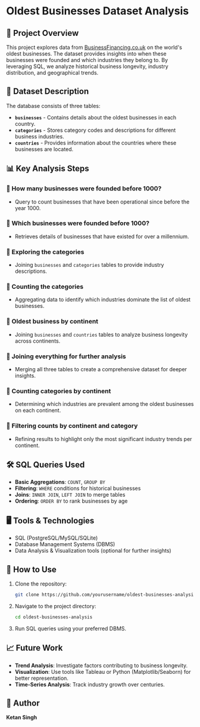 # Oldest Businesses Dataset Analysis

## 📌 Project Overview
This project explores data from [BusinessFinancing.co.uk](https://www.businessfinancing.co.uk) on the world's oldest businesses. The dataset provides insights into when these businesses were founded and which industries they belong to. By leveraging SQL, we analyze historical business longevity, industry distribution, and geographical trends.

## 📂 Dataset Description
The database consists of three tables:

- **`businesses`** - Contains details about the oldest businesses in each country.
- **`categories`** - Stores category codes and descriptions for different business industries.
- **`countries`** - Provides information about the countries where these businesses are located.

## 📊 Key Analysis Steps
### 🔹 How many businesses were founded before 1000?
- Query to count businesses that have been operational since before the year 1000.

### 🔹 Which businesses were founded before 1000?
- Retrieves details of businesses that have existed for over a millennium.

### 🔹 Exploring the categories
- Joining `businesses` and `categories` tables to provide industry descriptions.

### 🔹 Counting the categories
- Aggregating data to identify which industries dominate the list of oldest businesses.

### 🔹 Oldest business by continent
- Joining `businesses` and `countries` tables to analyze business longevity across continents.

### 🔹 Joining everything for further analysis
- Merging all three tables to create a comprehensive dataset for deeper insights.

### 🔹 Counting categories by continent
- Determining which industries are prevalent among the oldest businesses on each continent.

### 🔹 Filtering counts by continent and category
- Refining results to highlight only the most significant industry trends per continent.

## 🛠 SQL Queries Used
- **Basic Aggregations**: `COUNT`, `GROUP BY`
- **Filtering**: `WHERE` conditions for historical businesses
- **Joins**: `INNER JOIN`, `LEFT JOIN` to merge tables
- **Ordering**: `ORDER BY` to rank businesses by age

## 🖥️ Tools & Technologies
- SQL (PostgreSQL/MySQL/SQLite)
- Database Management Systems (DBMS)
- Data Analysis & Visualization tools (optional for further insights)

## 📌 How to Use
1. Clone the repository:
   ```sh
   git clone https://github.com/yourusername/oldest-businesses-analysis.git
   ```
2. Navigate to the project directory:
   ```sh
   cd oldest-businesses-analysis
   ```
3. Run SQL queries using your preferred DBMS.

## 📈 Future Work
- **Trend Analysis**: Investigate factors contributing to business longevity.
- **Visualization**: Use tools like Tableau or Python (Matplotlib/Seaborn) for better representation.
- **Time-Series Analysis**: Track industry growth over centuries.

## 👤 Author
**Ketan Singh**
